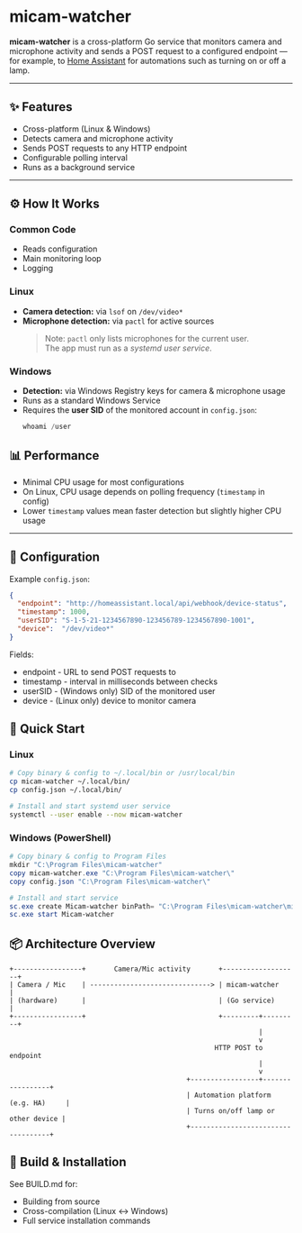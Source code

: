 # micam-watcher

**micam-watcher** is a cross-platform Go service that monitors camera and microphone activity and sends a POST request to a configured endpoint — for example, to [Home Assistant](https://www.home-assistant.io/) for automations such as turning on or off a lamp.

---

## ✨ Features

- Cross-platform (Linux & Windows)
- Detects camera and microphone activity
- Sends POST requests to any HTTP endpoint
- Configurable polling interval
- Runs as a background service

---

## ⚙️ How It Works

### Common Code
- Reads configuration
- Main monitoring loop
- Logging

### Linux
- **Camera detection:** via `lsof` on `/dev/video*`
- **Microphone detection:** via `pactl` for active sources  
  > Note: `pactl` only lists microphones for the current user.  
  The app must run as a *systemd user service*.

### Windows
- **Detection:** via Windows Registry keys for camera & microphone usage
- Runs as a standard Windows Service
- Requires the **user SID** of the monitored account in `config.json`:
  ```powershell
  whoami /user
  ```

## 📊 Performance

- Minimal CPU usage for most configurations  
- On Linux, CPU usage depends on polling frequency (`timestamp` in config)  
- Lower `timestamp` values mean faster detection but slightly higher CPU usage

---

## 📝 Configuration

Example `config.json`:
```json
{
  "endpoint": "http://homeassistant.local/api/webhook/device-status",
  "timestamp": 1000,
  "userSID": "S-1-5-21-1234567890-123456789-1234567890-1001",
  "device":  "/dev/video*"
}
```

Fields:
- endpoint - URL to send POST requests to
- timestamp - interval in milliseconds between checks
- userSID - (Windows only) SID of the monitored user
- device - (Linux only) device to monitor camera

## 🚀 Quick Start

### Linux
```bash
# Copy binary & config to ~/.local/bin or /usr/local/bin
cp micam-watcher ~/.local/bin/
cp config.json ~/.local/bin/

# Install and start systemd user service
systemctl --user enable --now micam-watcher

```

### Windows (PowerShell)
```powershell
# Copy binary & config to Program Files
mkdir "C:\Program Files\micam-watcher"
copy micam-watcher.exe "C:\Program Files\micam-watcher\"
copy config.json "C:\Program Files\micam-watcher\"

# Install and start service
sc.exe create Micam-watcher binPath= "C:\Program Files\micam-watcher\micam-watcher.exe"
sc.exe start Micam-watcher
```

## 📦 Architecture Overview

```
+-----------------+       Camera/Mic activity       +-------------------+
| Camera / Mic    | ------------------------------> | micam-watcher     |
| (hardware)      |                                 | (Go service)      |
+-----------------+                                 +---------+---------+
                                                              |
                                                              v
                                                   HTTP POST to endpoint
                                                              |
                                                              v
                                            +-----------------+-----------------+
                                            | Automation platform (e.g. HA)     |
                                            | Turns on/off lamp or other device |
                                            +-----------------------------------+

```

## 🔧 Build & Installation

See BUILD.md for:
- Building from source
- Cross-compilation (Linux ↔ Windows)
- Full service installation commands

